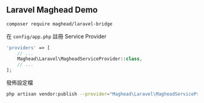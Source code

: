 ## Laravel Maghead Demo

```bash
composer require maghead/laravel-bridge
```

在 `config/app.php` 註冊 Service Provider

```php
'providers' => [
    // ...
    Maghead\Laravel\MagheadServiceProvider::class,
    // ...
];
```

發佈設定檔

```bash
php artisan vendor:publish --provider="Maghead\Laravel\MagheadServiceProvider"
```
